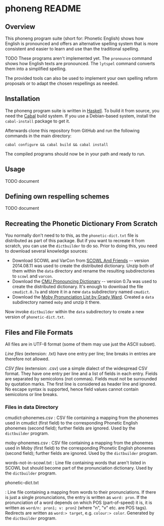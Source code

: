 # phoneng README

## Overview

This phoneng program suite (short for: Phonetic English) shows how English
is pronounced and offers an alternative spelling system that is more
consistent and easier to learn and use than the traditional spelling.

TODO These programs aren't implemented yet.
The `pronounce` command shows how English texts are pronounced. The
`lytspel` command converts them into a simplified spelling.

The provided tools can also be used to implement your own spelling reform
proposals or to adapt the chosen respellings as needed.

## Installation

The phoneng program suite is written in
[Haskell](https://www.haskell.org/haskellwiki/Haskell). To build it from
source, you need the [Cabal](https://www.haskell.org/cabal/) build system.
If you use a Debian-based system, install the `cabal-install` package to
get it.

Afterwards clone this repository from GitHub and run the following commands
in the main directory:

    cabal configure && cabal build && cabal install

The compiled programs should now be in your path and ready to run.

## Usage

TODO document

## Defining own respelling schemes

TODO document

## Recreating the Phonetic Dictionary From Scratch

You normally don't need to to this, as the `phonetic-dict.txt` file is
distributed as part of this package. But if you want to recreate it from
scratch, you can use the `dictbuilder` to do so. Prior to doing this, you need
to download several knowledge sources:

  * Download SCOWL and VarCon from [SCOWL And
    Friends](http://wordlist.aspell.net/) -- version 2014.08.11 was used to
    create the distributed dictionary. Unzip both of them within the `data`
    directory and rename the resulting subdirectories to `scowl` and `varcon`.
  * Download the [CMU Pronouncing
    Dictionary](http://www.speech.cs.cmu.edu/cgi-bin/cmudict) -- version 0.7a
    was used to create the distributed dictionary. It's enough to download the
    file `cmudict.0.7a` and store it in a new `data` subdirectory named
    `cmudict`.
  * Download the [Moby Pronunciation List by Grady
    Ward](http://www.gutenberg.org/ebooks/3205). Created a `data` subdirectory
    named `moby` and unzip it there.

Now invoke `dictbuilder` within the `data` subdirectory to create a new version
of `phonetic-dict.txt`.

## Files and File Formats

All files are in UTF-8 format (some of them may use just the ASCII subset).

*Line files* (extension: .txt) have one entry per line; line breaks in entries
are therefore not allowed.

*CSV files* (extension: .csv) use a simple dialect of the widespread CSV
format. They have one entry per line and a list of fields in each entry.
Fields are separated by semicolons (not commas). Fields must not be surrounded
by quotation marks. The first line is considered as header line and ignored.
No escape syntax is supported, hence field values cannot contain semicolons or
line breaks.

### Files in data Directory

cmudict-phonemes.csv
  : CSV file containing a mapping from the phonemes used in cmudict (first
    field) to the corresponding Phonetic English phonemes (second field);
    further fields are ignored. Used by the `dictbuilder` program.

moby-phonemes.csv
  : CSV file containing a mapping from the phonemes used in Moby (first
    field) to the corresponding Phonetic English phonemes (second field);
    further fields are ignored. Used by the `dictbuilder` program.

words-not-in-scowl.txt
  : Line file containing words that aren't listed in SCOWL but should
    become part of the pronunciation dictionary. Used by the `dictbuilder`
    program.

phonetic-dict.txt

  : Line file containing a mapping from words to their pronunciations. If
    there is just a single pronunciations, the entry is written as `word:
    pron`. If the pronunciation of a word depends on which POS (part-of-speed)
    it is, it is written as `word/n: pron1; v: pron2` (where "n", "v" etc. are
    POS tags). Redirects are written as `word:> target`, e.g. `colour:>
    color`. Generated by the `dictbuilder` program.
